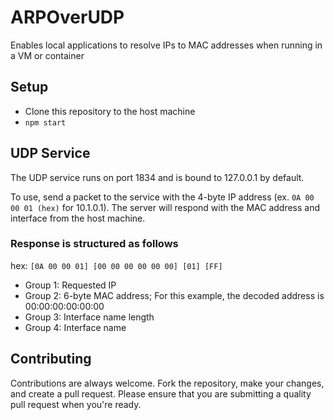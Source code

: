 # ARPOverUDP
Enables local applications to resolve IPs to MAC addresses when running in a VM or container

## Setup
- Clone this repository to the host machine
- `npm start`

## UDP Service
The UDP service runs on port 1834 and is bound to 127.0.0.1 by default.

To use, send a packet to the service with the 4-byte IP address
(ex. `0A 00 00 01 (hex)` for 10.1.0.1). The server will respond
with the MAC address and interface from the host machine.

### Response is structured as follows

hex: `[0A 00 00 01] [00 00 00 00 00 00] [01] [FF]`
- Group 1: Requested IP
- Group 2: 6-byte MAC address; For this example, the decoded address is 00:00:00:00:00:00
- Group 3: Interface name length
- Group 4: Interface name

## Contributing
Contributions are always welcome. Fork the repository, make your changes, and create
a pull request. Please ensure that you are submitting a quality pull request when
you're ready.